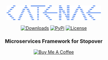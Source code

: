 <p align="center">
<img src="misc/logo.svg" alt="Catenae Logo" width="300"/></a>
</p>

<p align="center">
    <a href="https://pepy.tech/project/catenae/"><img alt="Downloads" src="https://img.shields.io/badge/dynamic/json?style=flat-square&maxAge=3600&label=downloads&query=$.total_downloads&url=https://api.pepy.tech/api/projects/catenae"></a>
    <a href="https://pypi.python.org/pypi/catenae/"><img alt="PyPi" src="https://img.shields.io/pypi/v/catenae.svg?style=flat-square"></a>
    <!--<a href="https://github.com/catenae/catenae/releases"><img alt="GitHub releases" src="https://img.shields.io/github/release/catenae/catenae.svg?style=flat-square"></a>-->
    <a href="https://github.com/catenae/catenae/blob/master/LICENSE"><img alt="License" src="https://img.shields.io/github/license/catenae/catenae.svg?style=flat-square&color=green"></a>
</p>

<h3 align="center">
<b>Microservices Framework for Stopover</b>
</h3>

<p align="center">
    <a href="https://www.buymeacoffee.com/brunneis" target="_blank"><img src="https://cdn.buymeacoffee.com/buttons/default-orange.png" alt="Buy Me A Coffee" height="35px"></a>
</p>